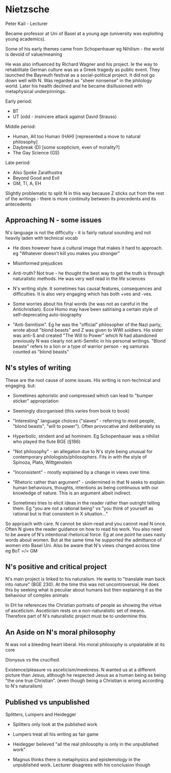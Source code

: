 # Nietzsche

Peter Kail - Lecturer

Became professor at Uni of Basel at a young age (university was exploiting young academics).

Some of his early themes came from Schopenhauer eg Nihilism - the world is devoid of value/meaning

He was also influenced by Richard Wagner and his project. Ie the way to rehabilitate German culture was as a Greek tragedy as public event. 
They launched the Bayreuth festival as a social-political project. It did not go down well with N. Was regarded as "sheer nonsense" in the philology world.
Later his health declined and he became disillusioned with metaphysical underpinnings.

Early period:
- BT
- UT (odd - insincere attack against David Strauss)

Middle period:
- Human, All too Human (HAH) [represented a move to natural philosophy]
- Daybreak (D) [some scepticism, even of morality?]
- The Gay Science (GS)

Late period:
- Also Spoke Zarathustra
- Beyond Good and Evil
- GM, TI, A, EH

Slightly problematic to split N in this way because Z sticks out from the rest of the writings - there is more continuity between its precedents and its antecedents

## Approaching N - some issues
N's language is not the difficulty - it is fairly natural sounding and not heavily laden with technical vocab

- He does however have a cultural image that makes it hard to approach. eg "Whatever doesn't kill you makes you stronger"

- Misinformed prejudices

- Anti-truth? Not true - he thought the best way to get the truth is through naturalistic methods. He was very well read in the life sciences

- N's writing style. It sometimes has causal features, consequences and difficulties. It is also very engaging which has both +ves and -ves.

- Some worries about his final words (he was not as careful in the Antichristian). Ecce Homo may have been satirising a certain style of self-deprecating auto-biography

- "Anti-Semitism". Eg he was the "official" philosopher of the Nazi party, wrote about "blond beasts" and Z was given to WWI soldiers. His sister was anti-S and created "The Will to Power" which N had abandoned previously
N was clearly not anti-Semitic in his personal writings. "Blond beasts" refers to a lion or a type of warrior person - eg samurais counted as "blond beasts"

## N's styles of writing
These are the root cause of some issues. His writing is non-technical and engaging. but:

- Sometimes aphoristic and compressed which can lead to "bumper sticker" appropriation

- Seemingly disorganised (this varies from book to book)

- "Interesting" language choices ("slaves" - referring to most people, "blond beasts", "will to power"). Often provocative and deliberately ss

- Hyperbolic, strident and ad hominem. Eg Schopenhauer was a nihilist who played the flute BGE (§186)

- "Not philosophy" - an allegation due to N's style being unusual for contemporary philologists/philosophers. Fits in with the style of Spinoza, Plato, Wittgenstein

- "Inconsistent" - mostly explained by a change in views over time.

- "Rhetoric rather than argument" - undermined in that N seeks to explain human behaviours, thoughts, intentions as being continuous with our knowledge of nature. This is an argument albeit indirect.

- Sometimes tries to elicit ideas in the reader rather than outright telling them. Eg "you are not a rational being" vs "you think of yourself as rational but is that consistent in X situation..."

So approach with care. N cannot be skim-read and you cannot read N once. Often N gives the reader guidance on how to read his work.
You also need to be aware of N's intentional rhetorical force. Eg at one point he uses nasty words about women. But at the same time he supported the admittance of women into Basel Uni.
Also be aware that N's views changed across time eg BoT =/= GM

## N's positive and critical project
N's main project is linked to his naturalism. He wants to "translate man back into nature" (BGE 230). At the time this was not uncontroversial.
He does this by seeking what is peculiar about humans but then explaining it as the behaviour of complex animals

In EH he references the Christian portraits of people as showing the virtue of asceticism. Asceticism rests on a non-naturalistic set of means. Therefore part of N's naturalistic project must be to undermine this.

## An Aside on N's moral philosophy
N was not a bleeding heart liberal. His moral philosophy is unpalatable at its core

Dionysus vs the crucified.

Existence/pleasure vs asceticism/meekness. N wanted us at a different picture than Jesus, although he respected Jesus as a human being as being "the one true Christian". (even though being a Christian is wrong according to N's naturalism)

## Published vs unpublished
Splitters, Lumpers and Heidegger

- Splitters only look at the published work

- Lumpers treat all his writing as fair game

- Heidegger believed "all the real philosophy is only in the unpublished work"

- Magnus thinks there is metaphysics and epistemology in the unpublished work. Lecturer disagrees with his conclusion though